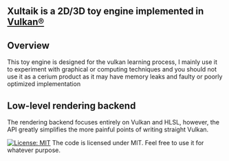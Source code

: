 
  ##               Xultaik is a 2D/3D toy engine implemented in [Vulkan®](https://www.khronos.org/vulkan/)



## Overview
This toy engine is designed for the vulkan learning process, I mainly use it to experiment with graphical or computing techniques and you should not use it as a cerium product as it may have memory leaks and faulty or poorly optimized implementation

## Low-level rendering backend
The rendering backend focuses entirely on Vulkan and HLSL, however, the API greatly simplifies the more painful points of writing straight Vulkan.




[![License: MIT](https://img.shields.io/badge/License-MIT-yellow.svg)](https://github.com/FaberSanZ/Vultaik/blob/master/LICENSE) 
The code is licensed under MIT. Feel free to use it for whatever purpose.
